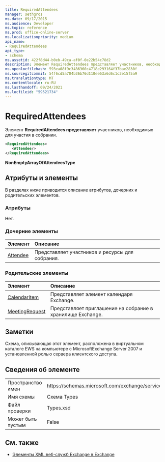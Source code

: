 ```yaml
---
title: RequiredAttendees
manager: sethgros
ms.date: 09/17/2015
ms.audience: Developer
ms.topic: reference
ms.prod: office-online-server
ms.localizationpriority: medium
api_name:
- RequiredAttendees
api_type:
- schema
ms.assetid: 422f8d44-b0eb-49ca-af0f-0e22b54c78d2
description: Элемент RequiredAttendees представляет участников, необходимых для участия в собрании.
ms.openlocfilehash: 593ea08f9c3486360c4718e293164f37bae2830f
ms.sourcegitcommit: 54f6cd5a704b36b76d110ee53a6d6c1c3e15f5a9
ms.translationtype: MT
ms.contentlocale: ru-RU
ms.lasthandoff: 09/24/2021
ms.locfileid: "59521734"
---
```

# <a name="requiredattendees"></a>RequiredAttendees

Элемент **RequiredAttendees представляет** участников, необходимых для участия в собрании. 
  
```xml
<RequiredAttendees>
   <Attendee/>
</RequiredAttendees>
```

 **NonEmptyArrayOfAttendeesType**
## <a name="attributes-and-elements"></a>Атрибуты и элементы

В разделах ниже приводится описание атрибутов, дочерних и родительских элементов.
  
### <a name="attributes"></a>Атрибуты

Нет.
  
### <a name="child-elements"></a>Дочерние элементы

|**Элемент**|**Описание**|
|:-----|:-----|
|[Attendee](attendee.md) <br/> |Представляет участников и ресурсы для собрания.  <br/> |
   
### <a name="parent-elements"></a>Родительские элементы

|**Элемент**|**Описание**|
|:-----|:-----|
|[CalendarItem](calendaritem.md) <br/> |Представляет элемент календаря Exchange.  <br/> |
|[MeetingRequest](meetingrequest.md) <br/> |Представляет приглашение на собрание в хранилище Exchange.  <br/> |
   
## <a name="remarks"></a>Заметки

Схема, описывающая этот элемент, расположена в виртуальном каталоге EWS на компьютере с MicrosoftExchange Server 2007 и установленной ролью сервера клиентского доступа.
  
## <a name="element-information"></a>Сведения об элементе

|||
|:-----|:-----|
|Пространство имен  <br/> |https://schemas.microsoft.com/exchange/services/2006/types  <br/> |
|Имя схемы  <br/> |Схема Types  <br/> |
|Файл проверки  <br/> |Types.xsd  <br/> |
|Может быть пустым  <br/> |False  <br/> |
   
## <a name="see-also"></a>См. также



- [Элементы XML веб-служб Exchange в Exchange](ews-xml-elements-in-exchange.md)

